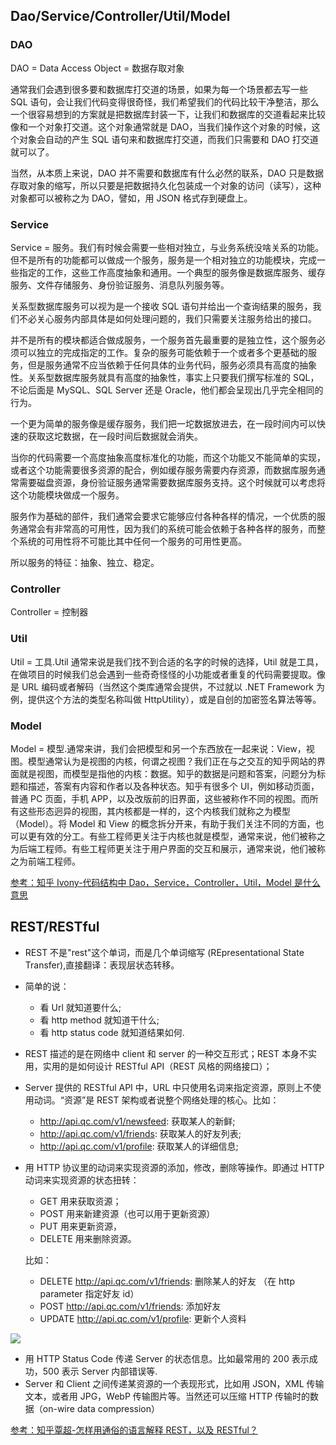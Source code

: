 ## Dao/Service/Controller/Util/Model
### DAO
DAO = Data Access Object = 数据存取对象

通常我们会遇到很多要和数据库打交道的场景，如果为每一个场景都去写一些 SQL 语句，会让我们代码变得很奇怪，我们希望我们的代码比较干净整洁，那么一个很容易想到的方案就是把数据库封装一下，让我们和数据库的交道看起来比较像和一个对象打交道。这个对象通常就是 DAO，当我们操作这个对象的时候，这个对象会自动的产生 SQL 语句来和数据库打交道，而我们只需要和 DAO 打交道就可以了。

当然，从本质上来说，DAO 并不需要和数据库有什么必然的联系，DAO 只是数据存取对象的缩写，所以只要是把数据持久化包装成一个对象的访问（读写），这种对象都可以被称之为 DAO，譬如，用 JSON 格式存到硬盘上。

### Service
Service = 服务。我们有时候会需要一些相对独立，与业务系统没啥关系的功能。但不是所有的功能都可以做成一个服务，服务是一个相对独立的功能模块，完成一些指定的工作，这些工作高度抽象和通用。一个典型的服务像是数据库服务、缓存服务、文件存储服务、身份验证服务、消息队列服务等。

关系型数据库服务可以视为是一个接收 SQL 语句并给出一个查询结果的服务，我们不必关心服务内部具体是如何处理问题的，我们只需要关注服务给出的接口。

并不是所有的模块都适合做成服务，一个服务首先最重要的是独立性，这个服务必须可以独立的完成指定的工作。复杂的服务可能依赖于一个或者多个更基础的服务，但是服务通常不应当依赖于任何具体的业务代码，服务必须具有高度的抽象性。关系型数据库服务就具有高度的抽象性，事实上只要我们撰写标准的 SQL，不论后面是 MySQL、SQL Server 还是 Oracle，他们都会呈现出几乎完全相同的行为。

一个更为简单的服务像是缓存服务，我们把一坨数据放进去，在一段时间内可以快速的获取这坨数据，在一段时间后数据就会消失。

当你的代码需要一个高度抽象高度标准化的功能，而这个功能又不能简单的实现，或者这个功能需要很多资源的配合，例如缓存服务需要内存资源，而数据库服务通常需要磁盘资源，身份验证服务通常需要数据库服务支持。这个时候就可以考虑将这个功能模块做成一个服务。

服务作为基础的部件，我们通常会要求它能够应付各种各样的情况，一个优质的服务通常会有非常高的可用性，因为我们的系统可能会依赖于各种各样的服务，而整个系统的可用性将不可能比其中任何一个服务的可用性更高。

所以服务的特征：抽象、独立、稳定。

### Controller
Controller = 控制器
### Util
Util = 工具.Util 通常来说是我们找不到合适的名字的时候的选择，Util 就是工具，在做项目的时候我们总会遇到一些奇奇怪怪的小功能或者重复的代码需要提取。像是 URL 编码或者解码（当然这个类库通常会提供，不过就以 .NET Framework 为例，提供这个方法的类型名称叫做 HttpUtility），或是自创的加密签名算法等等。

### Model
Model = 模型.通常来讲，我们会把模型和另一个东西放在一起来说：View，视图。模型通常认为是视图的内核，何谓之视图？我们正在与之交互的知乎网站的界面就是视图，而模型是指他的内核：数据。知乎的数据是问题和答案，问题分为标题和描述，答案有内容和作者以及各种状态。知乎有很多个 UI，例如移动页面，普通 PC 页面，手机 APP，以及改版前的旧界面，这些被称作不同的视图。而所有这些形态迥异的视图，其内核都是一样的，这个内核我们就称之为模型（Model）。将 Model 和 View 的概念拆分开来，有助于我们关注不同的方面，也可以更有效的分工。有些工程师更关注于内核也就是模型，通常来说，他们被称之为后端工程师。有些工程师更关注于用户界面的交互和展示，通常来说，他们被称之为前端工程师。

[参考：知乎 Ivony-代码结构中 Dao，Service，Controller，Util，Model 是什么意思 ](https://www.zhihu.com/question/58410621/answer/157049250)

## REST/RESTful
- REST 不是"rest"这个单词，而是几个单词缩写 (REpresentational State Transfer),直接翻译：表现层状态转移。
- 简单的说：
    - 看 Url 就知道要什么;
    - 看 http method 就知道干什么;
    - 看 http status code 就知道结果如何.
- REST 描述的是在网络中 client 和 server 的一种交互形式；REST 本身不实用，实用的是如何设计 RESTful API（REST 风格的网络接口）；
- Server 提供的 RESTful API 中，URL 中只使用名词来指定资源，原则上不使用动词。“资源”是 REST 架构或者说整个网络处理的核心。比如：
    - http://api.qc.com/v1/newsfeed: 获取某人的新鲜; 
    - http://api.qc.com/v1/friends: 获取某人的好友列表;
    - http://api.qc.com/v1/profile: 获取某人的详细信息;
- 用 HTTP 协议里的动词来实现资源的添加，修改，删除等操作。即通过 HTTP 动词来实现资源的状态扭转：
    - GET    用来获取资源；
    - POST  用来新建资源（也可以用于更新资源）
    - PUT    用来更新资源，
    - DELETE  用来删除资源。

    比如：
    - DELETE http://api.qc.com/v1/friends: 删除某人的好友 （在 http parameter 指定好友 id）
    - POST http://api.qc.com/v1/friends: 添加好友
    - UPDATE http://api.qc.com/v1/profile: 更新个人资料

![](https://pic1.zhimg.com/80/7405939b62a73f28846533de08db3a80_hd.jpg)

- 用 HTTP Status Code 传递 Server 的状态信息。比如最常用的 200 表示成功，500 表示 Server 内部错误等.
- Server 和 Client 之间传递某资源的一个表现形式，比如用 JSON，XML 传输文本，或者用 JPG，WebP 传输图片等。当然还可以压缩 HTTP 传输时的数据（on-wire data compression）

[参考：知乎覃超-怎样用通俗的语言解释 REST，以及 RESTful？](https://www.zhihu.com/question/28557115/answer/48094438)
